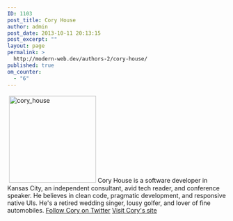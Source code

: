 ```yaml
---
ID: 1103
post_title: Cory House
author: admin
post_date: 2013-10-11 20:13:15
post_excerpt: ""
layout: page
permalink: >
  http://modern-web.dev/authors-2/cory-house/
published: true
om_counter:
  - "6"
---
```

[<img class="size-full wp-image-1104 alignright" style="margin: 4px" alt="cory_house" src="http://flippinawesome.org/wp-content/uploads/2013/10/cory_house.png" width="200" height="200" />][1]Cory House is a software developer in Kansas City, an independent consultant, avid tech reader, and conference speaker. He believes in clean code, pragmatic development, and responsive native UIs. He's a retired wedding singer, lousy golfer, and lover of fine automobiles. [Follow Cory on Twitter][2] [Visit Cory's site][3]

 [1]: http://flippinawesome.org/wp-content/uploads/2013/10/cory_house.png
 [2]: https://twitter.com/housecor/
 [3]: http://www.bitnative.com/